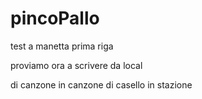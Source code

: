 # pincoPallo
test a manetta 
prima riga

proviamo ora a scrivere da local

di canzone in canzone di casello in stazione 
